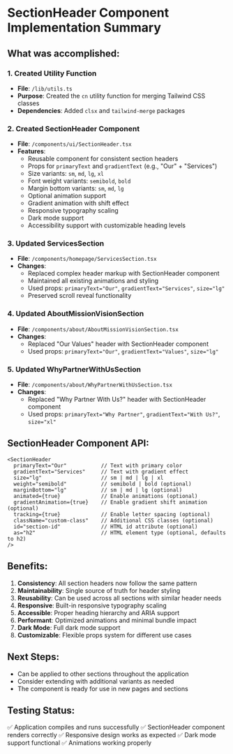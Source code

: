 # SectionHeader Component Implementation Summary

## What was accomplished:

### 1. Created Utility Function
- **File**: `/lib/utils.ts`
- **Purpose**: Created the `cn` utility function for merging Tailwind CSS classes
- **Dependencies**: Added `clsx` and `tailwind-merge` packages

### 2. Created SectionHeader Component  
- **File**: `/components/ui/SectionHeader.tsx`
- **Features**:
  - Reusable component for consistent section headers
  - Props for `primaryText` and `gradientText` (e.g., "Our" + "Services")
  - Size variants: `sm`, `md`, `lg`, `xl`
  - Font weight variants: `semibold`, `bold`
  - Margin bottom variants: `sm`, `md`, `lg`
  - Optional animation support
  - Gradient animation with shift effect
  - Responsive typography scaling
  - Dark mode support
  - Accessibility support with customizable heading levels

### 3. Updated ServicesSection
- **File**: `/components/homepage/ServicesSection.tsx`
- **Changes**: 
  - Replaced complex header markup with SectionHeader component
  - Maintained all existing animations and styling
  - Used props: `primaryText="Our"`, `gradientText="Services"`, `size="lg"`
  - Preserved scroll reveal functionality

### 4. Updated AboutMissionVisionSection
- **File**: `/components/about/AboutMissionVisionSection.tsx`
- **Changes**:
  - Replaced "Our Values" header with SectionHeader component
  - Used props: `primaryText="Our"`, `gradientText="Values"`, `size="lg"`

### 5. Updated WhyPartnerWithUsSection
- **File**: `/components/about/WhyPartnerWithUsSection.tsx`
- **Changes**:
  - Replaced "Why Partner With Us?" header with SectionHeader component
  - Used props: `primaryText="Why Partner"`, `gradientText="With Us?"`, `size="xl"`

## SectionHeader Component API:

```tsx
<SectionHeader
  primaryText="Our"           // Text with primary color
  gradientText="Services"     // Text with gradient effect
  size="lg"                   // sm | md | lg | xl
  weight="semibold"           // semibold | bold (optional)
  marginBottom="lg"           // sm | md | lg (optional)
  animated={true}             // Enable animations (optional)
  gradientAnimation={true}    // Enable gradient shift animation (optional)
  tracking={true}             // Enable letter spacing (optional)
  className="custom-class"    // Additional CSS classes (optional)
  id="section-id"             // HTML id attribute (optional)
  as="h2"                     // HTML element type (optional, defaults to h2)
/>
```

## Benefits:

1. **Consistency**: All section headers now follow the same pattern
2. **Maintainability**: Single source of truth for header styling
3. **Reusability**: Can be used across all sections with similar header needs
4. **Responsive**: Built-in responsive typography scaling
5. **Accessible**: Proper heading hierarchy and ARIA support
6. **Performant**: Optimized animations and minimal bundle impact
7. **Dark Mode**: Full dark mode support
8. **Customizable**: Flexible props system for different use cases

## Next Steps:
- Can be applied to other sections throughout the application
- Consider extending with additional variants as needed
- The component is ready for use in new pages and sections

## Testing Status:
✅ Application compiles and runs successfully
✅ SectionHeader component renders correctly
✅ Responsive design works as expected
✅ Dark mode support functional
✅ Animations working properly
